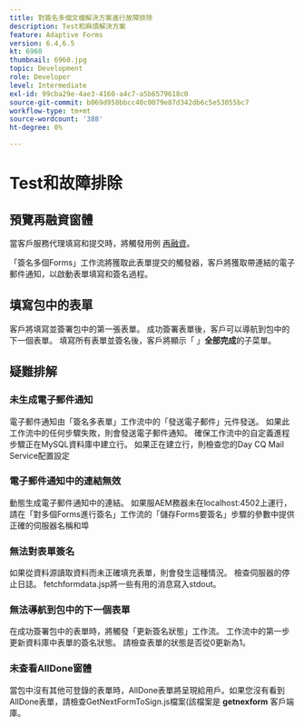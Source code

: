 ```yaml
---
title: 對簽名多個文檔解決方案進行故障排除
description: Test和麻煩解決方案
feature: Adaptive Forms
version: 6.4,6.5
kt: 6960
thumbnail: 6960.jpg
topic: Development
role: Developer
level: Intermediate
exl-id: 99cba29e-4ae3-4160-a4c7-a5b6579618c0
source-git-commit: b069d958bbcc40c0079e87d342db6c5e53055bc7
workflow-type: tm+mt
source-wordcount: '388'
ht-degree: 0%

---
```


# Test和故障排除


## 預覽再融資窗體

當客戶服務代理填寫和提交時，將觸發用例 [再融資](http://localhost:4502/content/dam/formsanddocuments/formsandsigndemo/refinanceform/jcr:content?wcmmode=disabled)。

「簽名多個Forms」工作流將獲取此表單提交的觸發器，客戶將獲取帶連結的電子郵件通知，以啟動表單填寫和簽名過程。

## 填寫包中的表單

客戶將填寫並簽署包中的第一張表單。 成功簽署表單後，客戶可以導航到包中的下一個表單。 填寫所有表單並簽名後，客戶將顯示「 」**全部完成**&#x200B;的子菜單。

## 疑難排解

### 未生成電子郵件通知

電子郵件通知由「簽名多表單」工作流中的「發送電子郵件」元件發送。 如果此工作流中的任何步驟失敗，則會發送電子郵件通知。 確保工作流中的自定義進程步驟正在MySQL資料庫中建立行。 如果正在建立行，則檢查您的Day CQ Mail Service配置設定

### 電子郵件通知中的連結無效

動態生成電子郵件通知中的連結。 如果服AEM務器未在localhost:4502上運行，請在「對多個Forms進行簽名」工作流的「儲存Forms要簽名」步驟的參數中提供正確的伺服器名稱和埠

### 無法對表單簽名

如果從資料源讀取資料而未正確填充表單，則會發生這種情況。 檢查伺服器的停止日誌。 fetchformdata.jsp將一些有用的消息寫入stdout。

### 無法導航到包中的下一個表單

在成功簽署包中的表單時，將觸發「更新簽名狀態」工作流。 工作流中的第一步更新資料庫中表單的簽名狀態。 請檢查表單的狀態是否從0更新為1。

### 未查看AllDone窗體

當包中沒有其他可登錄的表單時，AllDone表單將呈現給用戶。如果您沒有看到AllDone表單，請檢查GetNextFormToSign.js檔案(該檔案是 **getnexform** 客戶端庫。
